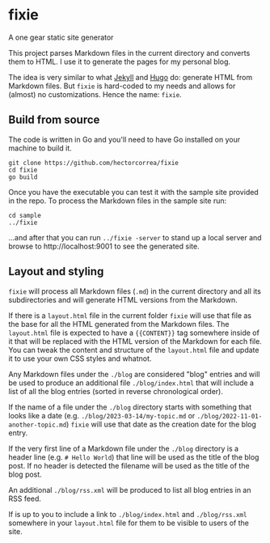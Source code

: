 # fixie
A one gear static site generator

This project parses Markdown files in the current directory and converts them to HTML. I use it to generate the pages for my personal blog.

The idea is very similar to what [Jekyll](https://jekyllrb.com/) and [Hugo](https://gohugo.io/) do: generate HTML from Markdown files. But `fixie` is hard-coded to my needs and allows for (almost) no customizations. Hence the name: `fixie`.

## Build from source
The code is written in Go and you'll need to have Go installed on your machine to build it.

```
git clone https://github.com/hectorcorrea/fixie
cd fixie
go build
```

Once you have the executable you can test it with the sample site provided in the repo. To process the Markdown files in the sample site run:

```
cd sample
../fixie
```

...and after that you can run `../fixie -server` to stand up a local server and browse to http://localhost:9001 to see the generated site.


## Layout and styling
`fixie` will process all Markdown files (`.md`) in the current directory and all its subdirectories and will generate HTML versions from the Markdown.

If there is a `layout.html` file in the current folder `fixie` will use that file as the base for all the HTML generated from the Markdown files. The `layout.html` file is expected to have a `{{CONTENT}}` tag somewhere inside of it that will be replaced with the HTML version of the Markdown for each file. You can tweak the content and structure of the `layout.html` file and update it to use your own CSS styles and whatnot.

Any Markdown files under the `./blog` are considered "blog" entries and will be used to produce an additional file `./blog/index.html` that will include a list of all the blog entries (sorted in reverse chronological order).

If the name of a file under the `./blog` directory starts with something that looks like a date (e.g. `./blog/2023-03-14/my-topic.md` or `./blog/2022-11-01-another-topic.md`) `fixie` will use that date as the creation date for the blog entry.

If the very first line of a Markdown file under the `./blog` directory is a header line (e.g. `# Hello World`) that line will be used as the title of the blog post. If no header is detected the filename will be used as the title of the blog post.

An additional `./blog/rss.xml` will be produced to list all blog entries in an RSS feed.

If is up to you to include a link to `./blog/index.html` and `./blog/rss.xml` somewhere in your `layout.html` file for them to be visible to users of the site.

